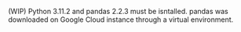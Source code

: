 (WIP)
Python 3.11.2 and pandas 2.2.3 must be isntalled.
pandas was downloaded on Google Cloud instance through a virtual environment.
